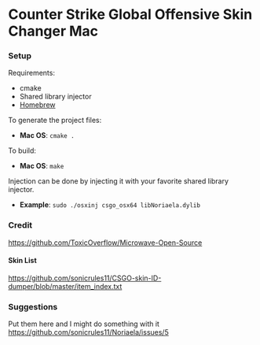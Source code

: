 # Counter Strike Global Offensive Skin Changer Mac

### Setup
Requirements:

* cmake
* Shared library injector
* [Homebrew](https://brew.sh)

To generate the project files:

* **Mac OS**: `cmake .`

To build:

* **Mac OS**: `make`

Injection can be done by injecting it with your favorite shared library injector.
* **Example**: `sudo ./osxinj csgo_osx64 libNoriaela.dylib`

### Credit
https://github.com/ToxicOverflow/Microwave-Open-Source

#### Skin List
https://github.com/sonicrules11/CSGO-skin-ID-dumper/blob/master/item_index.txt

### Suggestions
Put them here and I might do something with it
https://github.com/sonicrules11/Noriaela/issues/5
